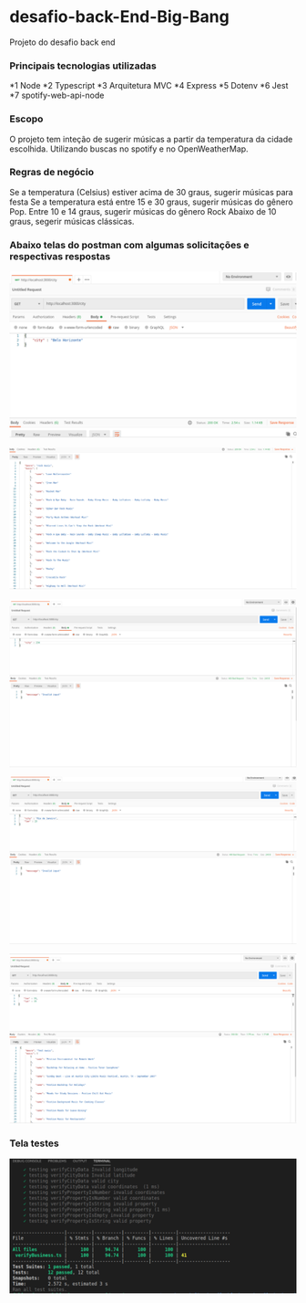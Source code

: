 # desafio-back-End-Big-Bang

Projeto do desafio back end

### Principais tecnologias utilizadas
*1 Node
*2 Typescript
*3 Arquitetura MVC
*4 Express
*5 Dotenv
*6 Jest
*7 spotify-web-api-node

### Escopo

O projeto tem inteção de sugerir músicas a partir da temperatura da cidade escolhida. Utilizando buscas no spotify e no OpenWeatherMap.

### Regras de negócio

Se a temperatura (Celsius) estiver acima de 30 graus, sugerir músicas para festa
Se a temperatura está entre 15 e 30 graus, sugerir músicas do gênero Pop.
Entre 10 e 14 graus, sugerir músicas do gênero Rock
Abaixo de 10 graus, segerir músicas clássicas.

### Abaixo telas do postman com algumas solicitações e respectivas respostas

![Screenshot](screenshot/postman1.png)

![Screenshot](screenshot/postman2.png)

![Screenshot](screenshot/postman3.png)

![Screenshot](screenshot/postman4.png)

![Screenshot](screenshot/postman5.png)


### Tela testes


![Screenshot](screenshot/testes.png)
